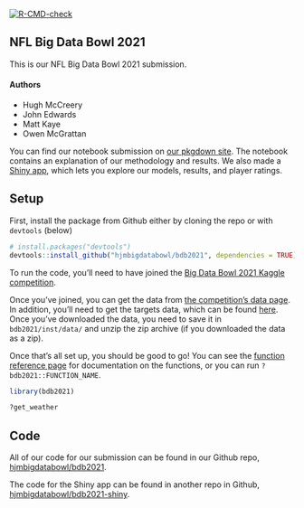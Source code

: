 
<!-- README.md is generated from README.Rmd. Please edit that file -->

<!-- badges: start -->

[![R-CMD-check](https://github.com/hjmbigdatabowl/bdb2021/workflows/R-CMD-check/badge.svg)](https://github.com/hjmbigdatabowl/bdb2021/actions)
<!-- badges: end -->

## NFL Big Data Bowl 2021

This is our NFL Big Data Bowl 2021 submission.

#### Authors

  - Hugh McCreery
  - John Edwards
  - Matt Kaye
  - Owen McGrattan

You can find our notebook submission on [our pkgdown
site](https://hjmbigdatabowl.github.io/bdb2021/articles/submission.html).
The notebook contains an explanation of our methodology and results. We
also made a [Shiny app](https://bdb-2021.herokuapp.com/), which lets you
explore our models, results, and player ratings.

## Setup

First, install the package from Github either by cloning the repo or
with `devtools` (below)

``` r
# install.packages("devtools")
devtools::install_github("hjmbigdatabowl/bdb2021", dependencies = TRUE)
```

To run the code, you’ll need to have joined the [Big Data Bowl 2021
Kaggle competition](https://www.kaggle.com/c/nfl-big-data-bowl-2021/).

Once you’ve joined, you can get the data from [the competition’s data
page](https://www.kaggle.com/c/nfl-big-data-bowl-2021/data). In
addition, you’ll need to get the targets data, which can be found
[here](https://www.kaggle.com/tombliss/additional-data-targeted-receiver/data).
Once you’ve downloaded the data, you need to save it in
`bdb2021/inst/data/` and unzip the zip archive (if you downloaded the
data as a zip).

Once that’s all set up, you should be good to go\! You can see the
[function reference
page](https://hjmbigdatabowl.github.io/bdb2021/reference/index.html) for
documentation on the functions, or you can run
`?bdb2021::FUNCTION_NAME`.

``` r
library(bdb2021)

?get_weather
```

## Code

All of our code for our submission can be found in our Github repo,
[hjmbigdatabowl/bdb2021](https://github.com/hjmbigdatabowl/bdb2021).

The code for the Shiny app can be found in another repo in Github,
[hjmbigdatabowl/bdb2021-shiny](https://github.com/hjmbigdatabowl/bdb2021-shiny).
